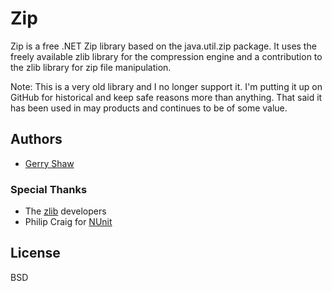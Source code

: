 # Zip

Zip is a free .NET Zip library based on the java.util.zip package.  It uses the
freely available zlib library for the compression engine and a contribution
to the zlib library for zip file manipulation.

Note: This is a very old library and I no longer support it.  I'm putting it
up on GitHub for historical and keep safe reasons more than anything.  That said
it has been used in may products and continues to be of some value.

## Authors

* [Gerry Shaw](http://gshaw.ca)

### Special Thanks

* The [zlib](http://www.gzip.org/zlib) developers
* Philip Craig for [NUnit](http://nunit.sourceforge.net)

## License

BSD
